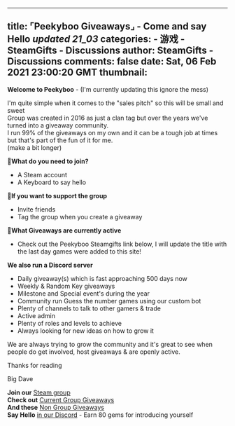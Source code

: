 
---
title: ⌜Peekyboo Giveaways⌟ - Come and say Hello _updated 21_03_
categories: 
    - 游戏
    - SteamGifts - Discussions
author: SteamGifts - Discussions
comments: false
date: Sat, 06 Feb 2021 23:00:20 GMT
thumbnail: 
---

<div>   
<p><strong>Welcome to Peekyboo</strong>  - (I'm currently updating this ignore the mess)</p>
<p>I'm quite simple when it comes to the "sales pitch" so this will be small and sweet<br>
Group was created in 2016 as just a clan tag but over the years we've turned into a giveaway community.<br>
I run 99% of the giveaways on my own and it can be a tough job at times but that's part of the fun of it for me.<br>
(make a bit longer)</p>
<p>📌<strong>What do you need to join?</strong></p>
<ul>
<li>A Steam account</li>
<li>A Keyboard to say hello</li>
</ul>
<p>📌<strong>If you want to support the group</strong></p>
<ul>
<li>Invite friends</li>
<li>Tag the group when you create a giveaway</li>
</ul>
<p>📌<strong>What Giveaways are currently active</strong></p>
<ul>
<li>Check out the Peekyboo Steamgifts link below, I will update the title with the last day games were added to this site!</li>
</ul>
<p><strong>We also run a Discord server</strong></p>
<ul>
<li>Daily giveaway(s) which is fast approaching 500 days now</li>
<li>Weekly & Random Key giveaways</li>
<li>Milestone and Special event's during the year</li>
<li>Community run Guess the number games using our custom bot</li>
<li>Plenty of channels to talk to other gamers & trade</li>
<li>Active admin</li>
<li>Plenty of roles and levels to achieve</li>
<li>Always looking for new ideas on how to grow it</li>
</ul>
<p>We are always trying to grow the community and it's great to see when people do get involved, host giveaways & are openly active.</p>
<p>Thanks for reading</p>
<p>Big Dave</p>
<p><strong>Join our</strong> <a href="https://steamcommunity.com/groups/peekyboo" rel="nofollow noopener" target="_blank">Steam group</a><br>
<strong>Check out</strong> <a href="https://www.steamgifts.com/group/HbQrY/peekyboo">Current Group Giveaways</a><br>
<strong>And these</strong> <a href="https://www.steamgifts.com/user/BigDave">Non Group Giveaways</a><br>
<strong>Say Hello</strong> <a href="https://discord.gg/BVJH4wE" rel="nofollow noopener" target="_blank">in our Discord</a> - Earn 80 gems for introducing yourself</p>  
</div>
            